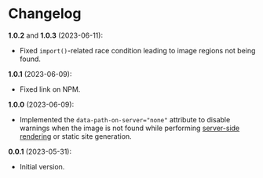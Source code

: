 # Changelog

**1.0.2** and **1.0.3** (2023-06-11):
  * Fixed `import()`-related race condition leading to image regions not being
    found.

**1.0.1** (2023-06-09):
  * Fixed link on NPM.

**1.0.0** (2023-06-09):
  * Implemented the `data-path-on-server="none"` attribute to disable warnings
    when the image is not found while performing
    [server-side rendering](https://github.com/Frameright/react-image-display-control/blob/main/docs/explanation/ssr.md)
    or static site generation.

**0.0.1** (2023-05-31):
  * Initial version.
